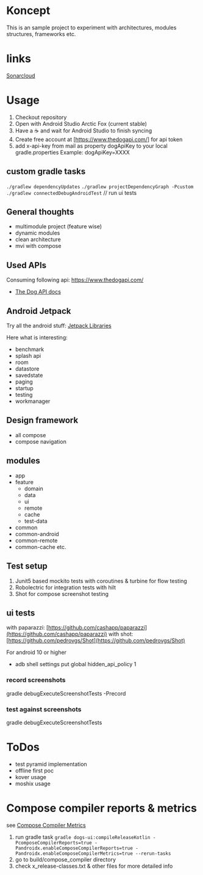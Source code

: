 # Koncept

This is an sample project to experiment with architectures, modules structures, frameworks etc.

# links
[Sonarcloud](https://sonarcloud.io/project/overview?id=koncept)

# Usage

1. Checkout repository
2. Open with Android Studio Arctic Fox (current stable)
3. Have a :coffee: and wait for Android Studio to finish syncing
4. Create free account at [https://www.thedogapi.com/] for api token
5. add x-api-key from mail as property dogApiKey to your local gradle.properties Example:
   dogApiKey=XXXX

## custom gradle tasks

`./gradlew dependencyUpdates`
`./gradlew projectDependencyGraph -Pcustom`
`./gradlew connectedDebugAndroidTest`  // run ui tests

## General thoughts

- multimodule project (feature wise)
- dynamic modules
- clean architecture
- mvi with compose

## Used APIs

Consuming following api: https://www.thedogapi.com/
- [The Dog API docs](https://portal.thatapicompany.com/pages/dog-api)

## Android Jetpack

Try all the android
stuff: [Jetpack Libraries](https://developer.android.com/jetpack/androidx/explorer)

Here what is interesting:

- benchmark
- splash api
- room
- datastore
- savedstate
- paging
- startup
- testing
- workmanager

## Design framework

- all compose
- compose navigation

## modules

- app
- feature
    - domain
    - data
    - ui
    - remote
    - cache
    - test-data
- common
- common-android
- common-remote
- common-cache etc.

## Test setup

1. Junit5 based mockito tests with coroutines & turbine for flow testing
2. Robolectric for integration tests with hilt
3. Shot for compose screenshot testing

## ui tests
with paparazzi: [https://github.com/cashapp/paparazzi](https://github.com/cashapp/paparazzi)
with shot: [https://github.com/pedrovgs/Shot](https://github.com/pedrovgs/Shot)

For android 10 or higher

- adb shell settings put global hidden_api_policy 1

### record screenshots

gradle debugExecuteScreenshotTests -Precord

### test against screenshots

gradle debugExecuteScreenshotTests

# ToDos
- test pyramid implementation
- offline first poc
- kover usage
- moshix usage

# Compose compiler reports & metrics
see [Compose Compiler Metrics](https://github.com/androidx/androidx/blob/androidx-main/compose/compiler/design/compiler-metrics.md)

1. run gradle task
`gradle dogs-ui:compileReleaseKotlin -PcomposeCompilerReports=true -Pandroidx.enableComposeCompilerReports=true -Pandroidx.enableComposeCompilerMetrics=true --rerun-tasks`
2. go to build/compose_compiler directory
3. check x_release-classes.txt & other files for more detailed info